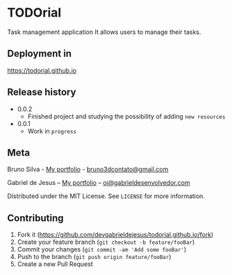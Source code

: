 # TODOrial

Task management application It allows users to manage their tasks.

## Deployment in
https://todorial.github.io

## Release history

* 0.0.2
    * Finished project and studying the possibility of adding `new resources`
* 0.0.1
    * Work in `progress`

## Meta

Bruno Silva - [My portfolio](https://brunos3d.github.io/) - bruno3dcontato@gmail.com

Gabriel de Jesus – [My portfolio](https://www.gabrieldesenvolvedor.com/) – oi@gabrieldesenvolvedor.com

Distributed under the MIT License. See `LICENSE` for more information.


## Contributing

1. Fork it (<https://github.com/devgabrieldejesus/todorial.github.io/fork>)
2. Create your feature branch (`git checkout -b feature/fooBar`)
3. Commit your changes (`git commit -am 'Add some fooBar'`)
4. Push to the branch (`git push origin feature/fooBar`)
5. Create a new Pull Request
